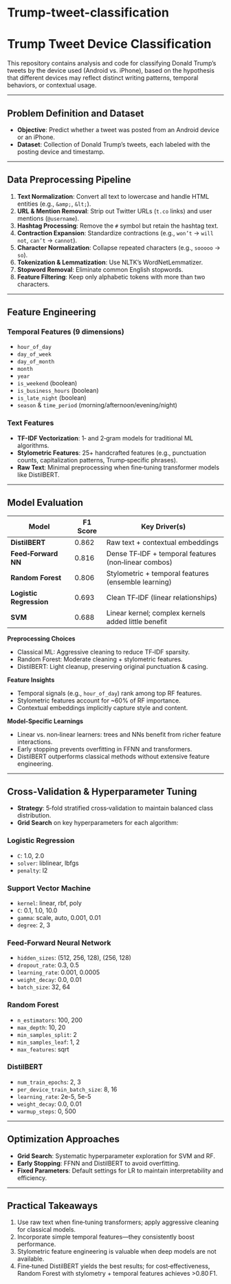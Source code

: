 # Trump-tweet-classification


# Trump Tweet Device Classification

This repository contains analysis and code for classifying Donald Trump’s tweets by the device used (Android vs. iPhone), based on the hypothesis that different devices may reflect distinct writing patterns, temporal behaviors, or contextual usage.

---

## Problem Definition and Dataset

* **Objective**: Predict whether a tweet was posted from an Android device or an iPhone.
* **Dataset**: Collection of Donald Trump’s tweets, each labeled with the posting device and timestamp.

---

## Data Preprocessing Pipeline

1. **Text Normalization**: Convert all text to lowercase and handle HTML entities (e.g., `&amp;`, `&lt;`).
2. **URL & Mention Removal**: Strip out Twitter URLs (`t.co` links) and user mentions (`@username`).
3. **Hashtag Processing**: Remove the `#` symbol but retain the hashtag text.
4. **Contraction Expansion**: Standardize contractions (e.g., `won’t` → `will not`, `can’t` → `cannot`).
5. **Character Normalization**: Collapse repeated characters (e.g., `sooooo` → `so`).
6. **Tokenization & Lemmatization**: Use NLTK’s WordNetLemmatizer.
7. **Stopword Removal**: Eliminate common English stopwords.
8. **Feature Filtering**: Keep only alphabetic tokens with more than two characters.

---

## Feature Engineering

### Temporal Features (9 dimensions)

* `hour_of_day`
* `day_of_week`
* `day_of_month`
* `month`
* `year`
* `is_weekend` (boolean)
* `is_business_hours` (boolean)
* `is_late_night` (boolean)
* `season` & `time_period` (morning/afternoon/evening/night)

### Text Features

* **TF-IDF Vectorization**: 1‑ and 2‑gram models for traditional ML algorithms.
* **Stylometric Features**: 25+ handcrafted features (e.g., punctuation counts, capitalization patterns, Trump‑specific phrases).
* **Raw Text**: Minimal preprocessing when fine‑tuning transformer models like DistilBERT.

---

## Model Evaluation

| Model                   | F1 Score | Key Driver(s)                                        |
| ----------------------- | -------- | ---------------------------------------------------- |
| **DistilBERT**          | 0.862    | Raw text + contextual embeddings                     |
| **Feed‑Forward NN**     | 0.816    | Dense TF‑IDF + temporal features (non‑linear combos) |
| **Random Forest**       | 0.806    | Stylometric + temporal features (ensemble learning)  |
| **Logistic Regression** | 0.693    | Clean TF‑IDF (linear relationships)                  |
| **SVM**                 | 0.688    | Linear kernel; complex kernels added little benefit  |

**Preprocessing Choices**

* Classical ML: Aggressive cleaning to reduce TF‑IDF sparsity.
* Random Forest: Moderate cleaning + stylometric features.
* DistilBERT: Light cleanup, preserving original punctuation & casing.

**Feature Insights**

* Temporal signals (e.g., `hour_of_day`) rank among top RF features.
* Stylometric features account for \~60% of RF importance.
* Contextual embeddings implicitly capture style and content.

**Model‑Specific Learnings**

* Linear vs. non‑linear learners: trees and NNs benefit from richer feature interactions.
* Early stopping prevents overfitting in FFNN and transformers.
* DistilBERT outperforms classical methods without extensive feature engineering.

---

## Cross‑Validation & Hyperparameter Tuning

* **Strategy**: 5‑fold stratified cross‑validation to maintain balanced class distribution.
* **Grid Search** on key hyperparameters for each algorithm:

### Logistic Regression

* `C`: 1.0, 2.0
* `solver`: liblinear, lbfgs
* `penalty`: l2

### Support Vector Machine

* `kernel`: linear, rbf, poly
* `C`: 0.1, 1.0, 10.0
* `gamma`: scale, auto, 0.001, 0.01
* `degree`: 2, 3

### Feed‑Forward Neural Network

* `hidden_sizes`: (512, 256, 128), (256, 128)
* `dropout_rate`: 0.3, 0.5
* `learning_rate`: 0.001, 0.0005
* `weight_decay`: 0.0, 0.01
* `batch_size`: 32, 64

### Random Forest

* `n_estimators`: 100, 200
* `max_depth`: 10, 20
* `min_samples_split`: 2
* `min_samples_leaf`: 1, 2
* `max_features`: sqrt

### DistilBERT

* `num_train_epochs`: 2, 3
* `per_device_train_batch_size`: 8, 16
* `learning_rate`: 2e-5, 5e-5
* `weight_decay`: 0.0, 0.01
* `warmup_steps`: 0, 500

---

## Optimization Approaches

* **Grid Search**: Systematic hyperparameter exploration for SVM and RF.
* **Early Stopping**: FFNN and DistilBERT to avoid overfitting.
* **Fixed Parameters**: Default settings for LR to maintain interpretability and efficiency.

---

## Practical Takeaways

1. Use raw text when fine‑tuning transformers; apply aggressive cleaning for classical models.
2. Incorporate simple temporal features—they consistently boost performance.
3. Stylometric feature engineering is valuable when deep models are not available.
4. Fine‑tuned DistilBERT yields the best results; for cost‑effectiveness, Random Forest with stylometry + temporal features achieves >0.80 F1.

